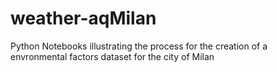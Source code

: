 # weather-aqMilan
Python Notebooks illustrating the process for the creation of a envronmental factors dataset for the city of Milan
